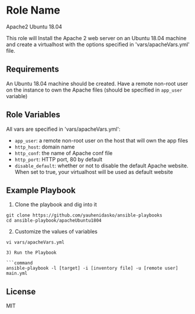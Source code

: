 Role Name
=========

Apache2 Ubuntu 18.04

This role will Install the Apache 2 web server on an Ubuntu 18.04 machine and create a virtualhost with the options specified in 'vars/apacheVars.yml' file.

Requirements
------------

An Ubuntu 18.04 machine should be created.
Have a remote non-root user on the instance to own the Apache files (should be specified in `app_user` variable) 

Role Variables
--------------

All vars are specified in 'vars/apacheVars.yml':

- `app_user`: a remote non-root user on the host that will own the app files
- `http_host`: domain name
- `http_conf`: the name of Apache conf file
- `http_port`: HTTP port, 80 by default 
- `disable_default`: whether or not to disable the default Apache website. When set to true, your virtualhost will be used as default website

Example Playbook
----------------

1) Clone the playbook and dig into it

```shell
git clone https://github.com/yauhenidasko/ansible-playbooks
cd ansible-playbook/apacheUbuntu1804
```

2) Customize the values of variables

```shell
vi vars/apacheVars.yml 

3) Run the Playbook

```command
ansible-playbook -l [target] -i [inventory file] -u [remote user] main.yml
```

License
-------

MIT

